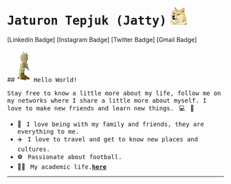 # <samp>Jaturon Tepjuk (Jatty)</samp> <img src="asset/sibainu.gif" width="40px">

[Linkedin Badge]
[Instagram Badge]
[Twitter Badge]
[Gmail Badge]

##<img src="asset/praying.gif" width="40px">   <samp>Hello World!</samp> 

<samp>Stay free to know a little more about my life, follow me on my networks where I share a little more about myself. I love to make new friends and learn new things.</samp> &nbsp; 💻 &nbsp; 🚀

- 🏡 &nbsp; <samp>I love being with my family and friends, they are everything to me.</samp>
- ✈️ &nbsp; <samp>I love to travel and get to know new places and cultures.</samp>
- ⚽ &nbsp; <samp>Passionate about football.</samp>
- 👨‍🎓 &nbsp; <samp>My academic life.[__here__](https://github.com/mupezzuol/list-of-courses-certifications)</samp>

---
